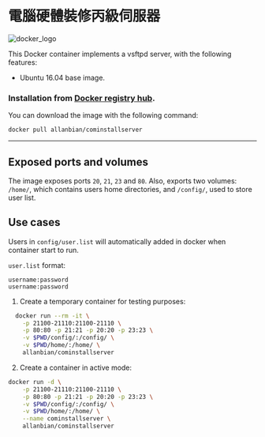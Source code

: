 # 電腦硬體裝修丙級伺服器

![docker_logo](https://raw.githubusercontent.com/fauria/docker-vsftpd/master/docker_139x115.png)

This Docker container implements a vsftpd server, with the following features:

 * Ubuntu 16.04 base image.

### Installation from [Docker registry hub](https://registry.hub.docker.com/u/allanbian/cominstallserver/).

You can download the image with the following command:

```bash
docker pull allanbian/cominstallserver
```

----

Exposed ports and volumes
----

The image exposes ports `20`, `21`, `23` and `80`. Also, exports two volumes: `/home/`, which contains users home directories, and `/config/`, used to store user list.

Use cases
----

Users in `config/user.list` will automatically added in docker when container start to run.

`user.list` format:
```
username:password
username:password
```

1) Create a temporary container for testing purposes:

```bash
  docker run --rm -it \
	-p 21100-21110:21100-21110 \
	-p 80:80 -p 21:21 -p 20:20 -p 23:23 \
	-v $PWD/config/:/config/ \
	-v $PWD/home/:/home/ \
	allanbian/cominstallserver
```

2) Create a container in active mode:

```bash
docker run -d \
	-p 21100-21110:21100-21110 \
	-p 80:80 -p 21:21 -p 20:20 -p 23:23 \
	-v $PWD/config/:/config/ \
	-v $PWD/home/:/home/ \
    --name cominstallserver \
	allanbian/cominstallserver
```
